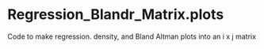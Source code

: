 # Regression_Blandr_Matrix.plots
 Code to make regression. density, and Bland Altman plots into an i x j matrix
